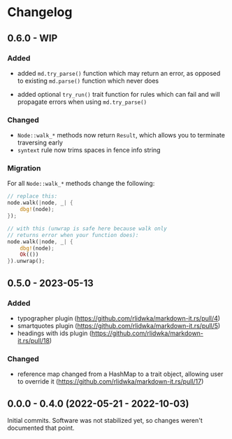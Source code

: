 # Changelog

## 0.6.0 - WIP

### Added

 - added `md.try_parse()` function which may return an error, as opposed to existing
   `md.parse()` function which never does

 - added optional `try_run()` trait function for rules which can fail and will
   propagate errors when using `md.try_parse()`

### Changed

 - `Node::walk_*` methods now return `Result`, which allows you to terminate traversing early
 - `syntext` rule now trims spaces in fence info string

### Migration

For all `Node::walk_*` methods change the following:

```rust
// replace this:
node.walk(|node, _| {
    dbg!(node);
});

// with this (unwrap is safe here because walk only
// returns error when your function does):
node.walk(|node, _| {
    dbg!(node);
    Ok(())
}).unwrap();
```

## 0.5.0 - 2023-05-13

### Added

 - typographer plugin (https://github.com/rlidwka/markdown-it.rs/pull/4)
 - smartquotes plugin (https://github.com/rlidwka/markdown-it.rs/pull/5)
 - headings with ids plugin (https://github.com/rlidwka/markdown-it.rs/pull/18)

### Changed

 - reference map changed from a HashMap to a trait object, allowing user to override it
   (https://github.com/rlidwka/markdown-it.rs/pull/17)

## 0.0.0 - 0.4.0 (2022-05-21 - 2022-10-03)

Initial commits. Software was not stabilized yet, so changes weren't documented that point.
